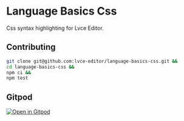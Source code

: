 # Language Basics Css

Css syntax highlighting for Lvce Editor.

## Contributing

```sh
git clone git@github.com:lvce-editor/language-basics-css.git &&
cd language-basics-css &&
npm ci &&
npm test
```

## Gitpod

[![Open in Gitpod](https://gitpod.io/button/open-in-gitpod.svg)](https://gitpod.io/#https://github.com/lvce-editor/language-basics-css)
